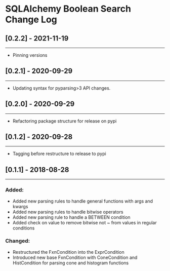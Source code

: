 # SQLAlchemy Boolean Search Change Log

## [0.2.2] - 2021-11-19
-----------------------
- Pinning versions
  
## [0.2.1] - 2020-09-29
-----------------------
- Updating syntax for pyparsing>3 API changes.

## [0.2.0] - 2020-09-29
-----------------------
- Refactoring package structure for release on pypi

## [0.1.2] - 2020-09-28
-----------------------
- Tagging before restructure to release to pypi

## [0.1.1] - 2018-08-28
-----------------------

### Added:
- Added new parsing rules to handle general functions with args and kwargs
- Added new parsing rules to handle bitwise operators
- Added new parsing rule to handle a BETWEEN condition
- Added check on value to remove bitwise not ~ from values in regular conditions

### Changed:
- Restructured the FxnCondition into the ExprCondition
- Introduced new base FxnCondition with ConeCondition and HistCondition for parsing cone and histogram functions
